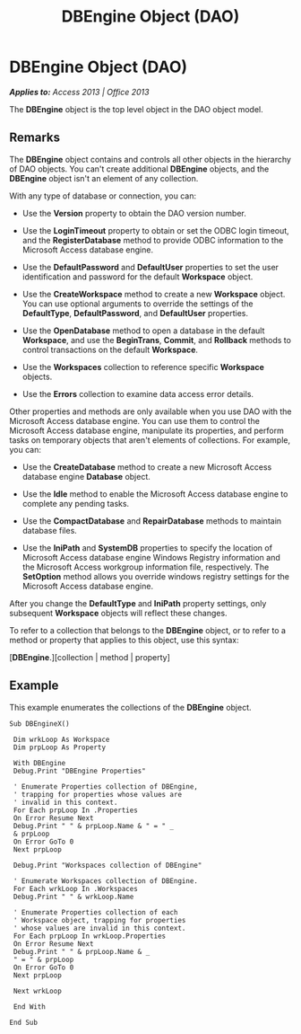 ﻿---
title: DBEngine Object (DAO)
TOCTitle: DBEngine Object
ms:assetid: ceaeb505-615e-37ba-4633-27240ef8c5de
ms:mtpsurl: https://msdn.microsoft.com/en-us/library/Ff834506(v=office.15)
ms:contentKeyID: 48547792
ms.date: 09/18/2015
mtps_version: v=office.15
---

# DBEngine Object (DAO)


_**Applies to:** Access 2013 | Office 2013_

The **DBEngine** object is the top level object in the DAO object model.

## Remarks

The **DBEngine** object contains and controls all other objects in the hierarchy of DAO objects. You can't create additional **DBEngine** objects, and the **DBEngine** object isn't an element of any collection.

With any type of database or connection, you can:

  - Use the **Version** property to obtain the DAO version number.

  - Use the **LoginTimeout** property to obtain or set the ODBC login timeout, and the **RegisterDatabase** method to provide ODBC information to the Microsoft Access database engine.

  - Use the **DefaultPassword** and **DefaultUser** properties to set the user identification and password for the default **Workspace** object.

  - Use the **CreateWorkspace** method to create a new **Workspace** object. You can use optional arguments to override the settings of the **DefaultType**, **DefaultPassword**, and **DefaultUser** properties.

  - Use the **OpenDatabase** method to open a database in the default **Workspace**, and use the **BeginTrans**, **Commit**, and **Rollback** methods to control transactions on the default **Workspace**.

  - Use the **Workspaces** collection to reference specific **Workspace** objects.

  - Use the **Errors** collection to examine data access error details.

Other properties and methods are only available when you use DAO with the Microsoft Access database engine. You can use them to control the Microsoft Access database engine, manipulate its properties, and perform tasks on temporary objects that aren't elements of collections. For example, you can:

  - Use the **CreateDatabase** method to create a new Microsoft Access database engine **Database** object.

  - Use the **Idle** method to enable the Microsoft Access database engine to complete any pending tasks.

  - Use the **CompactDatabase** and **RepairDatabase** methods to maintain database files.

  - Use the **IniPath** and **SystemDB** properties to specify the location of Microsoft Access database engine Windows Registry information and the Microsoft Access workgroup information file, respectively. The **SetOption** method allows you override windows registry settings for the Microsoft Access database engine.

After you change the **DefaultType** and **IniPath** property settings, only subsequent **Workspace** objects will reflect these changes.

To refer to a collection that belongs to the **DBEngine** object, or to refer to a method or property that applies to this object, use this syntax:

\[**DBEngine**.\]\[collection | method | property\]

## Example

This example enumerates the collections of the **DBEngine** object.

    Sub DBEngineX() 
     
     Dim wrkLoop As Workspace 
     Dim prpLoop As Property 
     
     With DBEngine 
     Debug.Print "DBEngine Properties" 
     
     ' Enumerate Properties collection of DBEngine, 
     ' trapping for properties whose values are 
     ' invalid in this context. 
     For Each prpLoop In .Properties 
     On Error Resume Next 
     Debug.Print " " & prpLoop.Name & " = " _ 
     & prpLoop 
     On Error GoTo 0 
     Next prpLoop 
     
     Debug.Print "Workspaces collection of DBEngine" 
     
     ' Enumerate Workspaces collection of DBEngine. 
     For Each wrkLoop In .Workspaces 
     Debug.Print " " & wrkLoop.Name 
     
     ' Enumerate Properties collection of each 
     ' Workspace object, trapping for properties 
     ' whose values are invalid in this context. 
     For Each prpLoop In wrkLoop.Properties 
     On Error Resume Next 
     Debug.Print " " & prpLoop.Name & _ 
     " = " & prpLoop 
     On Error GoTo 0 
     Next prpLoop 
     
     Next wrkLoop 
     
     End With 
     
    End Sub

